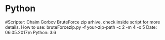# Python
#Scripter: Chaim Gorbov
BruteForce zip arhive, check inside script for more details.
How to use: bruteForcezip.py -f your-zip-path -c 2 -m 4 -x 5
Date: 06.05.2017\n
Python: 3.6
